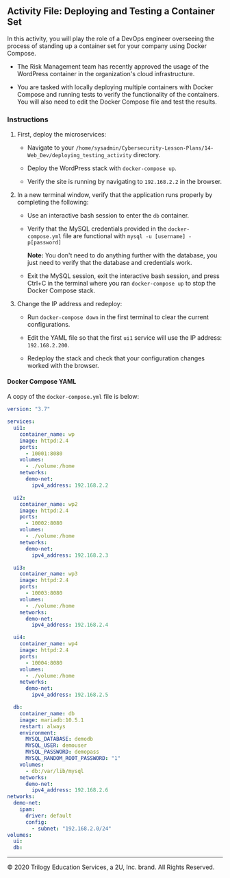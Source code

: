 ## Activity File: Deploying and Testing a Container Set

In this activity, you will play the role of a DevOps engineer overseeing the process of standing up a container set for your company using Docker Compose. 

- The Risk Management team has recently approved the usage of the WordPress container in the organization's cloud infrastructure.

- You are tasked with locally deploying multiple containers with Docker Compose and running tests to verify the functionality of the containers. You will also need to edit the Docker Compose file and test the results.


### Instructions

1. First, deploy the microservices:

    - Navigate to your `/home/sysadmin/Cybersecurity-Lesson-Plans/14-Web_Dev/deploying_testing_activity` directory. 

    - Deploy the WordPress stack with `docker-compose up`.
    
    - Verify the site is running by navigating to `192.168.2.2` in the browser.

2. In a new terminal window, verify that the application runs properly by completing the following:

    - Use an interactive bash session to enter the `db` container.

    - Verify that the MySQL credentials provided in the `docker-compose.yml` file are functional with `mysql -u [username] -p[password]`

       **Note:** You don't need to do anything further with the database, you just need to verify that the database and credentials work.

    - Exit the MySQL session, exit the interactive bash session, and press Ctrl+C in the terminal where you ran `docker-compose up` to stop the Docker Compose stack.

3. Change the IP address and redeploy:

    - Run `docker-compose down` in the first terminal to clear the current configurations.

    - Edit the YAML file so that the first `ui1` service will use the IP address: `192.168.2.200`.

    - Redeploy the stack and check that your configuration changes worked with the browser.


#### Docker Compose YAML

A copy of the `docker-compose.yml` file is below:

```YAML
version: "3.7"

services:
  ui1:
    container_name: wp
    image: httpd:2.4
    ports:
      - 10001:8080
    volumes:
      - ./volume:/home
    networks:
      demo-net:
        ipv4_address: 192.168.2.2

  ui2:
    container_name: wp2
    image: httpd:2.4
    ports:
      - 10002:8080
    volumes:
      - ./volume:/home
    networks:
      demo-net:
        ipv4_address: 192.168.2.3

  ui3:
    container_name: wp3
    image: httpd:2.4
    ports:
      - 10003:8080
    volumes:
      - ./volume:/home
    networks:
      demo-net:
        ipv4_address: 192.168.2.4

  ui4:
    container_name: wp4
    image: httpd:2.4
    ports:
      - 10004:8080
    volumes:
      - ./volume:/home
    networks:
      demo-net:
        ipv4_address: 192.168.2.5

  db:
    container_name: db
    image: mariadb:10.5.1
    restart: always
    environment:
      MYSQL_DATABASE: demodb
      MYSQL_USER: demouser
      MYSQL_PASSWORD: demopass
      MYSQL_RANDOM_ROOT_PASSWORD: "1"
    volumes:
      - db:/var/lib/mysql
    networks:
      demo-net:
        ipv4_address: 192.168.2.6
networks:
  demo-net:
    ipam:
      driver: default
      config:
        - subnet: "192.168.2.0/24"
volumes:
  ui:
  db:
```

---

© 2020 Trilogy Education Services, a 2U, Inc. brand. All Rights Reserved.  
